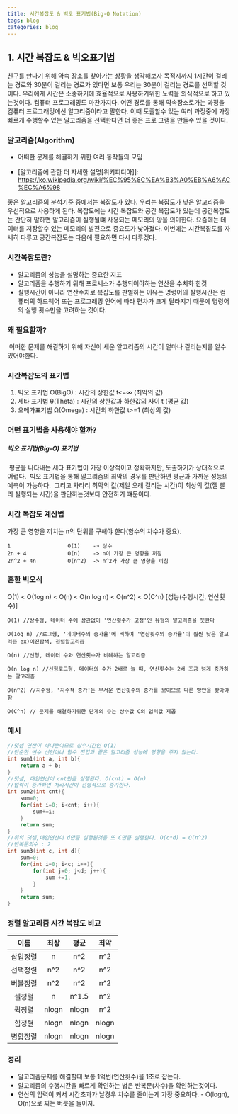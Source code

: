```yaml
---
title: 시간복잡도 & 빅오 표기법(Big-O Notation)
tags: blog
categories: blog
---
```


## 1. 시간 복잡도 & 빅오표기법

친구를 만나기 위해 약속 장소를 찾아가는 상황을 생각해보자
목적지까지 1시간이 걸리는 경로와 30분이 걸리는 경로가 있다면 보통 우리는 30분이 걸리는 경로를 선택할 것이다.
우리에게 시간은 소중하기에 효율적으로 사용하기위한 노력을 의식적으로 하고 있는것이다.
컴퓨터 프로그래밍도 마찬가지다. 어떤 경로를 통해 약속장소로가는 과정을 컴퓨터 프로그래밍에선 알고리즘이라고 말한다.
이때 도출할수 있는 여러 과정중에 가장 빠르게 수행할수 있는 알고리즘을 선택한다면 더 좋은 프로 그램을 만들수 있을 것이다.



### 알고리즘(Algorithm)

- 어떠한 문제를 해결하기 위한 여러 동작들의 모임

- [알고리즘에 관한 더 자세한 설명[위키피디아\]]: https://ko.wikipedia.org/wiki/%EC%95%8C%EA%B3%A0%EB%A6%AC%EC%A6%98

  

좋은 알고리즘의 분석기준 중에서는 복잡도가 있다. 우리는 복잡도가 낮은 알고리즘을 우선적으로 사용하게 된다.
복잡도에는 시간 복잡도와 공간 복잡도가 있는데 공간복잡도는 간단히 말하면 알고리즘이 실행될떄 사용되는 메모리의 양을 의미한다.
요즘에는 데이터를 저장할수 있는 메모리의 발전으로 중요도가 낮아졌다.  이번에는 시간복잡도를 자세히 다루고 공간복잡도는 다음에 필요하면 다시 다루겠다.



### 시간복잡도란?

- 알고리즘의 성능을 설명하는 중요한 지표
- 알고리즘을 수행하기 위해 프로세스가 수행되어야하는 연산을 수치화 한것
- 실행시간이 아니라 연산수치로 복잡도를 판별하는 이유는 명령어의 실행시간은 컴퓨터의 하드웨어 또는 프로그래밍 언어에 따라 편차가 크게 달라지기 때문에 명령어의 실행 횟수만을 고려하는 것이다.



### 왜 필요할까?

​	어떠한 문제를 해결하기 위해 자신이 세운 알고리즘의 시간이 얼마나 걸리는지를 알수 있어야한다.



### 시간복잡도의 표기법

1. 빅오 표기법 O(BigO) : 시간의 상한값 t<=∞  (최악의 값)
2. 세타 표기법 θ(Theta) : 시간의 상한값과 하한값의 사이 t (평균 값)
3. 오메가표기법 Ω(Omega) : 시간의 하한값 t>=1 (최상의 값)



### 어떤 표기법을 사용해야 할까?

##### 	빅오 표기법(Big-O) 표기법

​	평균을 나타내는 세타 표기법이 가장 이상적이고 정확하지만, 도출하기가 상대적으로 어렵다.
​	빅오 표기법을 통해 알고리즘의 최악의 경우를 판단하면 평균과 가까운 성능의 예측이 가능하다.
​	그리고 차라리 최악의 값(제일 오래 걸리는 시간)이 최상의 값(젤 빨리 실행되는 시간)을 판단하는것보다 안전하기 떄문이다.



### 시간 복잡도 계산법

가장 큰 영향을 끼치는 n의 단위를 구해야 한다(함수의 차수가 중요).

```
1                  O(1)    -> 상수
2n + 4             O(n)    -> n이 가장 큰 영향을 끼침
2n^2 + 4n          O(n^2)  -> n^2가 가장 큰 영향을 끼침
```



### 흔한 빅오식

O(1) < O(1og n) < O(n) < O(n log n) < O(n^2) < O(C^n) [성능(수행시간, 연산횟수)]

```
O(1) //상수형, 데이터 수에 상관없이 '연산횟수가 고정'인 유형의 알고리즘을 뜻한다 

O(1og n) //로그형, '데이터수의 증가율'에 비하여 '연산횟수의 증가율'이 훨씬 낮은 알고리즘 ex)이진탐색, 정렬알고리즘

O(n) //선형, 데이터 수와 연산횟수가 비례하는 알고리즘

O(n log n) //선형로그형, 데이터의 수가 2배로 늘 때, 연산횟수는 2배 조금 넘게 증가하는 알고리즘

O(n^2) //지수형, '지수적 증가'는 무서운 연산횟수의 증가를 보이므로 다른 방안을 찾아야 함

O(C^n) // 문제를 해결하기위한 단계의 수는 상수값 C의 입력값 제곱
```



### 예시

```c
//덧셈 연산이 하나뿐이므로 상수시간인 O(1)
//단순한 변수 선언이나 함수 진입과 끝은 알고리즘 성능에 영향을 주지 않는다.
int sum1(int a, int b){
    return a + b;
}
//덧셈, 대입연산이 cnt만큼 실행된다. O(cnt) = O(n)
//입력이 증가하면 처리시간이 선형적으로 증가한다.
int sum2(int cnt){
    sum=0;
    for(int i=0; i<cnt; i++){
        sum+=i;
    }
    return sum;
}
//위의 덧셈,대입연산이 d만큼 실행된것을 또 C만큼 실행한다. O(c*d) = O(n^2)
//반복문의수 : 2
int sum3(int c, int d){
    sum=0;
    for(int i=0; i<c; i++){
        for(int j=0; j<d; j++){
            sum +=1;
        }
    }
    return sum;
}
```



### 정렬 알고리즘 시간 복잡도 비교

|   이름   | 최상  | 평균  | 최악  |
| :------: | :---: | :---: | :---: |
| 삽입정렬 |   n   |  n^2  |  n^2  |
| 선택정렬 |  n^2  |  n^2  |  n^2  |
| 버블정렬 |  n^2  |  n^2  |  n^2  |
|  셸정렬  |   n   | n^1.5 |  n^2  |
|  퀵정렬  | nlogn | nlogn |  n^2  |
|  힙정렬  | nlogn | nlogn | nlogn |
| 병합정렬 | nlogn | nlogn | nlogn |

### 정리

- 알고리즘문제를 해결할때 보통 1억번(연산횟수)을 1초로 잡는다.
- 알고리즘의 수행시간을 빠르게 확인하는 법은 반복문(차수)을 확인하는것이다.
- 연산의 입력이 커서 시간초과가 날경우 차수를 줄이는게 가장 중요하다. - O(logn), O(n)으로 짜는 버릇을 들이자.
